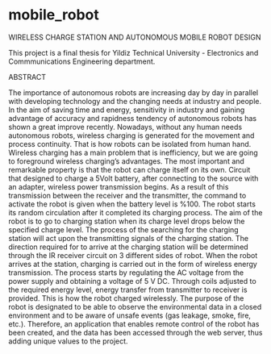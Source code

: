 # mobile_robot

WIRELESS CHARGE STATION AND AUTONOMOUS MOBILE ROBOT DESIGN

This project is a final thesis for Yildiz Technical University - Electronics and Commmunications Engineering department.

ABSTRACT

The importance of autonomous robots are increasing day by day in parallel with developing technology and the changing needs at industry and people. In the aim of saving time and energy, sensitivity in industry and gaining advantage of accuracy and rapidness tendency of autonomous robots has shown a great improve recently. Nowadays, without any human needs autonomous robots, wireless charging is generated for the movement and process continuity. That is how robots can be isolated from human hand. Wireless charging has a main problem that is inefficiency, but we are going to foreground wireless charging’s advantages. The most important and remarkable property is that the robot can charge itself on its own. Circuit that designed to charge a 5Volt battery, after connecting to the source with an adapter, wireless power transmission begins. As a result of this transmission between the receiver and the transmitter, the command to activate the robot is given when the battery level is %100. The robot starts its random circulation after it completed its charging process. The aim of the robot is to go to charging station when its charge level drops below the specified charge level. The process of the searching for the charging station will act upon the transmitting signals of the charging station. The direction required for to arrive at the charging station will be determined through the IR receiver circuit on 3 different sides of robot. When the robot arrives at the station, charging is carried out in the form of wireless energy transmission. The process starts by regulating the AC voltage from the power supply and obtaining a voltage of 5 V DC. Through coils adjusted to the required energy level, energy transfer from transmitter to receiver is provided. This is how the robot charged wirelessly. The purpose of the robot is designated to be able to observe the environmental data in a closed environment and to be aware of unsafe events (gas leakage, smoke, fire, etc.). Therefore, an application that enables remote control of the robot has been created, and the data has been accessed through the web server, thus adding unique values to the project.

